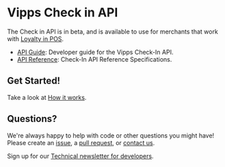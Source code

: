 <!-- START_METADATA
---
title: Introduction
sidebar_position: 1
hide_table_of_contents: true
pagination_next: null
pagination_prev: null
---
END_METADATA -->

# Vipps Check in API

The Check in API is in beta, and is available to use for merchants that work with [Loyalty in POS](https://vippsas.github.io/vipps-developer-docs/docs/vipps-solutions/loyalty-in-pos/).

* [API Guide](vipps-check-in-api.md): Developer guide for the Vipps Check-In API.
* [API Reference](https://vippsas.github.io/vipps-developer-docs/api/check-in): Check-In API Reference Specifications.

## Get Started!
Take a look at [How it works](vipps-check-in-api-how-it-works.md).

## Questions?

We're always happy to help with code or other questions you might have!
Please create an [issue](https://github.com/vippsas/vipps-check-in-api/issues),
a [pull request](https://github.com/vippsas/vipps-check-in-api/pulls),
or [contact us](https://vippsas.github.io/vipps-developer-docs/docs/vipps-developers/contact).

Sign up for our [Technical newsletter for developers](https://vippsas.github.io/vipps-developer-docs/docs/vipps-developers/newsletters).
